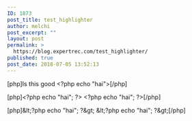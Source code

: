 ```yaml
---
ID: 1873
post_title: test_highlighter
author: melchi
post_excerpt: ""
layout: post
permalink: >
  https://blog.expertrec.com/test_highlighter/
published: true
post_date: 2018-07-05 13:52:13
---
```

<!--more-->

[php]Is this good &lt;?php echo &quot;hai&quot;&gt;[/php]

[php]&lt;?php echo &quot;hai&quot;; ?&gt;
&lt;?php echo &quot;hai&quot;; ?&gt;[/php]<code></code>

[php]&amp;lt;?php echo &quot;hai&quot;; ?&amp;gt;
&amp;lt;?php echo &quot;hai&quot;; ?&amp;gt;[/php]